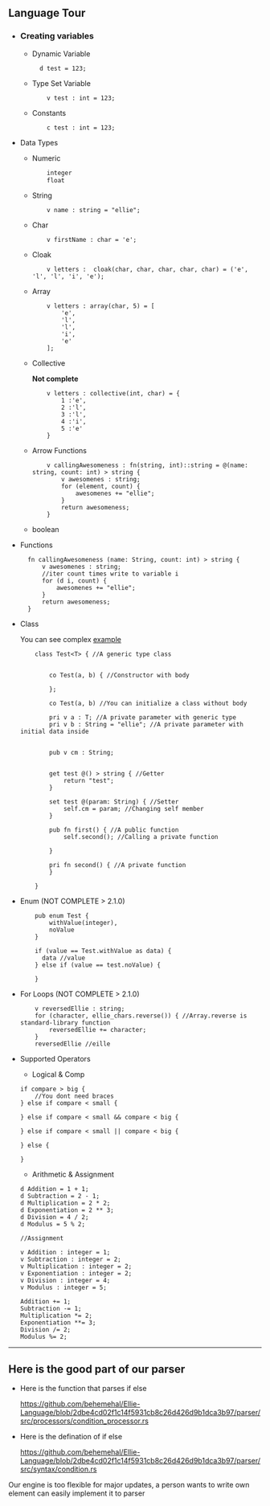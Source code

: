 ## Language Tour

* ### Creating variables 
  * Dynamic Variable 
    ```ellie
      d test = 123;
    ```
  * Type Set Variable
    ```ellie
        v test : int = 123;
    ```
  * Constants
    ```ellie
        c test : int = 123;
    ```
* Data Types

    - Numeric
        ```rust
            integer
            float
        ```
    - String
        ```ellie
            v name : string = "ellie";
        ```
    - Char
        ```ellie
            v firstName : char = 'e';
        ```
    - Cloak
        ```ellie
            v letters :  cloak(char, char, char, char, char) = ('e', 'l', 'l', 'i', 'e');
        ```
    - Array
        ```ellie
            v letters : array(char, 5) = [
                'e',
                'l',
                'l',
                'i',
                'e'
            ];
        ```
    - Collective
        
        **Not complete**
        ```ellie
            v letters : collective(int, char) = {
                1 :'e',
                2 :'l',
                3 :'l',
                4 :'i',
                5 :'e'
            }
        ```
    - Arrow Functions
        ```ellie
            v callingAwesomeness : fn(string, int)::string = @(name: string, count: int) > string {
                v awesomenes : string;
                for (element, count) {
                    awesomenes += "ellie";
                }
                return awesomeness;
            }
        ```
    - boolean
* Functions
  ```ellie
    fn callingAwesomeness (name: String, count: int) > string {
        v awesomenes : string;
        //iter count times write to variable i
        for (d i, count) {
            awesomenes += "ellie";
        }
        return awesomeness;
    }

  ```
* Class

    You can see complex [example](./examples/arrayChunker.ei)

    ```ellie
        class Test<T> { //A generic type class


            co Test(a, b) { //Constructor with body

            };

            co Test(a, b) //You can initialize a class without body

            pri v a : T; //A private parameter with generic type
            pri v b : String = "ellie"; //A private parameter with initial data inside

            
            pub v cm : String;


            get test @() > string { //Getter
                return "test";
            }

            set test @(param: String) { //Setter
                self.cm = param; //Changing self member
            }

            pub fn first() { //A public function
                self.second(); //Calling a private function

            }

            pri fn second() { //A private function
            }

        }
    ```
* Enum (NOT COMPLETE > 2.1.0)
    ```ellie
        pub enum Test {
            withValue(integer),
            noValue
        }

        if (value == Test.withValue as data) {
          data //value
        } else if (value == test.noValue) {
          
        }
    ```
* For Loops (NOT COMPLETE > 2.1.0)
    ```ellie
        v reversedEllie : string;
        for (character, ellie_chars.reverse()) { //Array.reverse is standard-library function
            reversedEllie += character;
        }
        reversedEllie //eille
    ```
* Supported Operators
    * Logical & Comp
    ```ellie
    if compare > big {
        //You dont need braces
    } else if compare < small {

    } else if compare < small && compare < big {

    } else if compare < small || compare < big {
    
    } else {

    }
    ```
    * Arithmetic & Assignment
    ```ellie
    d Addition = 1 + 1;
    d Subtraction = 2 - 1;
    d Multiplication = 2 * 2;
    d Exponentiation = 2 ** 3;
    d Division = 4 / 2;
    d Modulus = 5 % 2;

    //Assignment

    v Addition : integer = 1;
    v Subtraction : integer = 2;
    v Multiplication : integer = 2;
    v Exponentiation : integer = 2;
    v Division : integer = 4;
    v Modulus : integer = 5;

    Addition += 1;
    Subtraction -= 1;
    Multiplication *= 2;
    Exponentiation **= 3;
    Division /= 2;
    Modulus %= 2;
  ```


---
##   Here is the good part of our parser
  - Here is the function that parses if else

    https://github.com/behemehal/Ellie-Language/blob/2dbe4cd02f1c14f5931cb8c26d426d9b1dca3b97/parser/src/processors/condition_processor.rs

  - Here is the defination of if else

    https://github.com/behemehal/Ellie-Language/blob/2dbe4cd02f1c14f5931cb8c26d426d9b1dca3b97/parser/src/syntax/condition.rs

Our engine is too flexible for major updates, a person wants to write own element can easily implement it to parser
